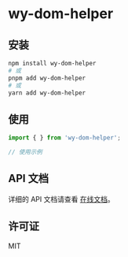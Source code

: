 # wy-dom-helper



## 安装

```bash
npm install wy-dom-helper
# 或
pnpm add wy-dom-helper
# 或
yarn add wy-dom-helper
```

## 使用

```typescript
import { } from 'wy-dom-helper';

// 使用示例
```

## API 文档

详细的 API 文档请查看 [在线文档](../../docs)。

## 许可证

MIT

